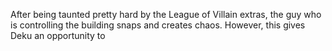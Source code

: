 After being taunted pretty hard by the League of Villain extras, the guy who is controlling the building snaps and creates chaos. However, this gives Deku an opportunity to 